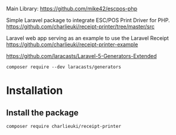 Main Library:
https://github.com/mike42/escpos-php


Simple Laravel package to integrate ESC/POS Print Driver for PHP.
https://github.com/charlieuki/receipt-printer/tree/master/src

Laravel web app serving as an example to use the Laravel Receipt
https://github.com/charlieuki/receipt-printer-example


https://github.com/laracasts/Laravel-5-Generators-Extended

```
composer require --dev laracasts/generators
```


# Installation

## Install the package

```bash
composer require charlieuki/receipt-printer
```


